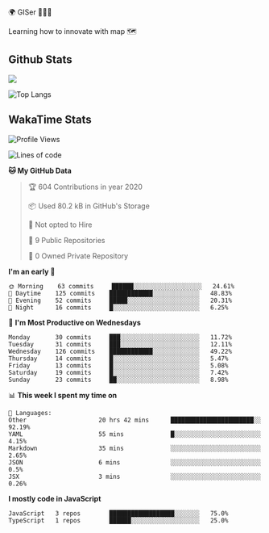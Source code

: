 🌍 GISer 👨🏻‍💻

Learning how to innovate with map 🗺

## Github Stats

![](https://github-readme-stats.vercel.app/api?username=lkcozy&show_icons=true&theme=tokyonight&hide_title=true)

![Top Langs](https://github-readme-stats.vercel.app/api/top-langs/?username=lkcozy&layout=compact&theme=tokyonight)

## WakaTime Stats

<!--START_SECTION:waka-->
![Profile Views](http://img.shields.io/badge/Profile%20Views-50-blue)

![Lines of code](https://img.shields.io/badge/From%20Hello%20World%20I've%20written-300620%20Lines%20of%20code-blue)

**🐱 My GitHub Data** 

> 🏆 604 Contributions in year 2020
 > 
> 📦 Used 80.2 kB in GitHub's Storage 
 > 
> 🚫 Not opted to Hire
 > 
> 📜 9 Public Repositories 
 > 
> 🔑 0 Owned Private Repository 
 > 
**I'm an early 🐤** 

```text
🌞 Morning    63 commits     ██████░░░░░░░░░░░░░░░░░░░   24.61% 
🌆 Daytime    125 commits    ████████████░░░░░░░░░░░░░   48.83% 
🌃 Evening    52 commits     █████░░░░░░░░░░░░░░░░░░░░   20.31% 
🌙 Night      16 commits     █░░░░░░░░░░░░░░░░░░░░░░░░   6.25%

```
📅 **I'm Most Productive on Wednesdays** 

```text
Monday       30 commits     ███░░░░░░░░░░░░░░░░░░░░░░   11.72% 
Tuesday      31 commits     ███░░░░░░░░░░░░░░░░░░░░░░   12.11% 
Wednesday    126 commits    ████████████░░░░░░░░░░░░░   49.22% 
Thursday     14 commits     █░░░░░░░░░░░░░░░░░░░░░░░░   5.47% 
Friday       13 commits     █░░░░░░░░░░░░░░░░░░░░░░░░   5.08% 
Saturday     19 commits     █░░░░░░░░░░░░░░░░░░░░░░░░   7.42% 
Sunday       23 commits     ██░░░░░░░░░░░░░░░░░░░░░░░   8.98%

```


📊 **This week I spent my time on** 

```text
💬 Languages: 
Other                    20 hrs 42 mins      ███████████████████████░░   92.19% 
YAML                     55 mins             █░░░░░░░░░░░░░░░░░░░░░░░░   4.15% 
Markdown                 35 mins             ░░░░░░░░░░░░░░░░░░░░░░░░░   2.65% 
JSON                     6 mins              ░░░░░░░░░░░░░░░░░░░░░░░░░   0.5% 
JSX                      3 mins              ░░░░░░░░░░░░░░░░░░░░░░░░░   0.26%

```

**I mostly code in JavaScript** 

```text
JavaScript   3 repos        ██████████████████░░░░░░░   75.0% 
TypeScript   1 repos        ██████░░░░░░░░░░░░░░░░░░░   25.0%

```



<!--END_SECTION:waka-->
